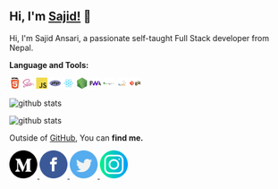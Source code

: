## Hi, I'm [Sajid!](https://sajidansari.ml) :wave:

Hi, I'm Sajid Ansari, a passionate self-taught Full Stack developer from Nepal.

**Language and Tools:**

<code><img height="20" src="https://raw.githubusercontent.com/github/explore/80688e429a7d4ef2fca1e82350fe8e3517d3494d/topics/html/html.png"></code>
<code><img height="20" src="https://raw.githubusercontent.com/github/explore/80688e429a7d4ef2fca1e82350fe8e3517d3494d/topics/sass/sass.png"></code>
<code><img height="20" src="https://raw.githubusercontent.com/github/explore/80688e429a7d4ef2fca1e82350fe8e3517d3494d/topics/javascript/javascript.png"></code>
<code><img height="20" src="https://raw.githubusercontent.com/github/explore/80688e429a7d4ef2fca1e82350fe8e3517d3494d/topics/php/php.png"></code>
<code><img height="20" src="https://raw.githubusercontent.com/github/explore/80688e429a7d4ef2fca1e82350fe8e3517d3494d/topics/react/react.png"></code>
<code><img height="20" src="https://raw.githubusercontent.com/github/explore/80688e429a7d4ef2fca1e82350fe8e3517d3494d/topics/nodejs/nodejs.png"></code>
<code><img height="20" src="https://raw.githubusercontent.com/github/explore/80688e429a7d4ef2fca1e82350fe8e3517d3494d/topics/pwa/pwa.png"></code>
<code><img height="20" src="https://raw.githubusercontent.com/github/explore/80688e429a7d4ef2fca1e82350fe8e3517d3494d/topics/mongodb/mongodb.png"></code>
<code><img height="20" src="https://raw.githubusercontent.com/github/explore/80688e429a7d4ef2fca1e82350fe8e3517d3494d/topics/mysql/mysql.png"></code>
<code><img height="20" src="https://raw.githubusercontent.com/github/explore/80688e429a7d4ef2fca1e82350fe8e3517d3494d/topics/git/git.png"></code>

![github stats](https://github-readme-stats.vercel.app/api?username=SajidAnTechie&show_icons=true&title_color=fff&icon_color=79ff97&text_color=9f9f9f&bg_color=151515)

![github stats](https://github-readme-stats.vercel.app/api/pin/?username=sajidantechie&repo=sajidantechie&show_icons=true&title_color=fff&icon_color=79ff97&text_color=9f9f9f&bg_color=151515)

Outside of [GitHub](https://github.com/SajidAnTechie/), You can **find me.**

<a href="https://medium.com/@sajidansari33272">
<img src="https://github.com/SajidAnTechie/SajidAnTechie/blob/master/assests/medium.webp" width="50px">
</a>
<a href="https://www.facebook.com/atif.ansari.31337194">
<img src="https://github.com/SajidAnTechie/SajidAnTechie/blob/master/assests/facebook.png" width="50px">
</a>
<a href="https://twitter.com/TheSajidAnsari">
<img src="https://github.com/SajidAnTechie/SajidAnTechie/blob/master/assests/twitter.png" width="50px">
</a>
<a href="https://www.instagram.com/atif.ansari.31337194">
<img src="https://github.com/SajidAnTechie/SajidAnTechie/blob/master/assests/instagram.png" width="50px">
</a>

